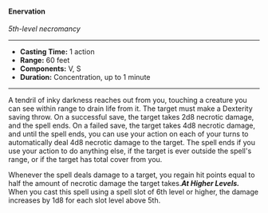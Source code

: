 #### Enervation
*5th-level necromancy*
___
- **Casting Time:** 1 action
- **Range:** 60 feet
- **Components:** V, S
- **Duration:** Concentration, up to 1 minute
---
A tendril of inky darkness reaches out from you, touching a creature you can see within range to drain life from it. The target must make a Dexterity saving throw. On a successful save, the target takes 2d8 necrotic damage, and the spell ends. On a failed save, the target takes 4d8 necrotic damage, and until the spell ends, you can use your action on each of your turns to automatically deal 4d8 necrotic damage to the target. The spell ends if you use your action to do anything else, if the target is ever outside the spell's range, or if the target has total cover from you.

Whenever the spell deals damage to a target, you regain hit points equal to half the amount of necrotic damage the target takes.***At Higher Levels.*** When you cast this spell using a spell slot of 6th level or higher, the damage increases by 1d8 for each slot level above 5th.